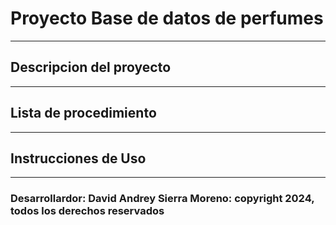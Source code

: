 # Proyecto Base de datos de perfumes

---

## Descripcion del proyecto

---

## Lista de procedimiento

---

## Instrucciones de Uso

---

### Desarrollardor: David Andrey Sierra Moreno: copyright 2024, todos los derechos reservados
